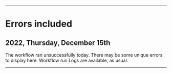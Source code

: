 
***

# Errors included

## 2022, Thursday, December 15th

The workflow ran unsuccessfully today. There may be some unique errors to display here. Workflow run Logs are available, as usual.

***
